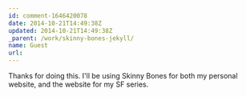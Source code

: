 ```yaml
---
id: comment-1646420078
date: 2014-10-21T14:49:38Z
updated: 2014-10-21T14:49:38Z
_parent: /work/skinny-bones-jekyll/
name: Guest
url:
---
```


Thanks for doing this. I'll be using Skinny Bones for both my personal
website, and the website for my SF series.
